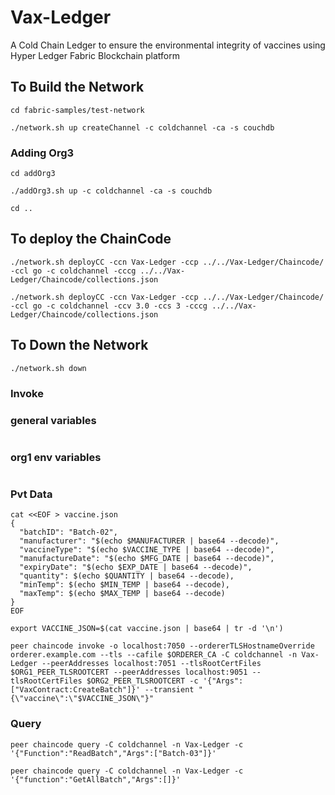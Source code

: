 # Vax-Ledger
A Cold Chain Ledger to ensure the environmental integrity of vaccines using Hyper Ledger Fabric Blockchain platform


## To Build the Network
```
cd fabric-samples/test-network
```
```
./network.sh up createChannel -c coldchannel -ca -s couchdb
```
### Adding Org3
```
cd addOrg3
```
```
./addOrg3.sh up -c coldchannel -ca -s couchdb
```
```
cd ..
```
## To deploy the ChainCode
```
./network.sh deployCC -ccn Vax-Ledger -ccp ../../Vax-Ledger/Chaincode/ -ccl go -c coldchannel -cccg ../../Vax-Ledger/Chaincode/collections.json
```
```
./network.sh deployCC -ccn Vax-Ledger -ccp ../../Vax-Ledger/Chaincode/ -ccl go -c coldchannel -ccv 3.0 -ccs 3 -cccg ../../Vax-Ledger/Chaincode/collections.json

```

## To Down the Network
```
./network.sh down
```

### Invoke
###  general variables
```
```
### org1 env variables
```
```
### Pvt Data
```
cat <<EOF > vaccine.json
{
  "batchID": "Batch-02",
  "manufacturer": "$(echo $MANUFACTURER | base64 --decode)",
  "vaccineType": "$(echo $VACCINE_TYPE | base64 --decode)",
  "manufactureDate": "$(echo $MFG_DATE | base64 --decode)",
  "expiryDate": "$(echo $EXP_DATE | base64 --decode)",
  "quantity": $(echo $QUANTITY | base64 --decode),
  "minTemp": $(echo $MIN_TEMP | base64 --decode),
  "maxTemp": $(echo $MAX_TEMP | base64 --decode)
}
EOF

```
```
export VACCINE_JSON=$(cat vaccine.json | base64 | tr -d '\n')

```
```
peer chaincode invoke -o localhost:7050 --ordererTLSHostnameOverride orderer.example.com --tls --cafile $ORDERER_CA -C coldchannel -n Vax-Ledger --peerAddresses localhost:7051 --tlsRootCertFiles $ORG1_PEER_TLSROOTCERT --peerAddresses localhost:9051 --tlsRootCertFiles $ORG2_PEER_TLSROOTCERT -c '{"Args":["VaxContract:CreateBatch"]}' --transient "{\"vaccine\":\"$VACCINE_JSON\"}"

```


### Query
```
peer chaincode query -C coldchannel -n Vax-Ledger -c '{"Function":"ReadBatch","Args":["Batch-03"]}'
```
```
peer chaincode query -C coldchannel -n Vax-Ledger -c '{"function":"GetAllBatch","Args":[]}'
```


